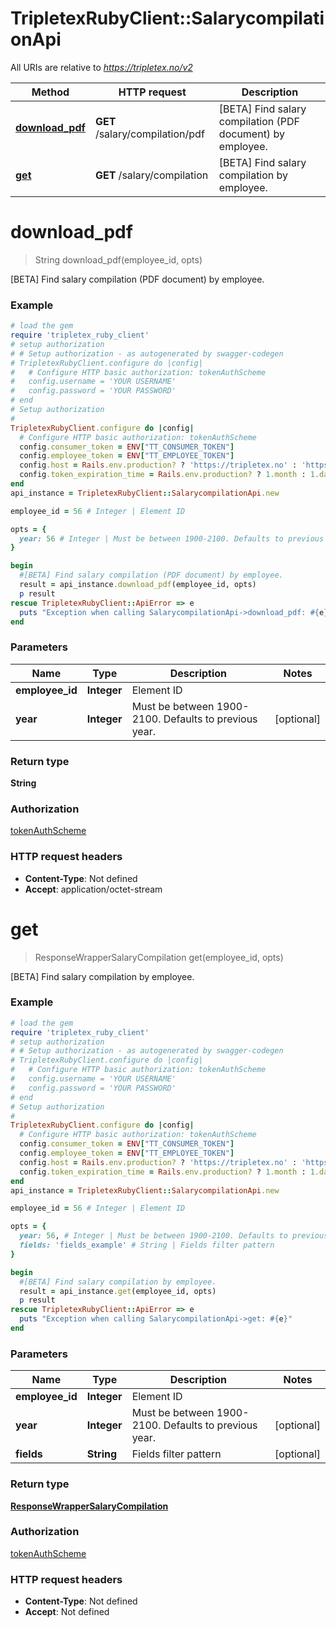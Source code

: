 # TripletexRubyClient::SalarycompilationApi

All URIs are relative to *https://tripletex.no/v2*

Method | HTTP request | Description
------------- | ------------- | -------------
[**download_pdf**](SalarycompilationApi.md#download_pdf) | **GET** /salary/compilation/pdf | [BETA] Find salary compilation (PDF document) by employee.
[**get**](SalarycompilationApi.md#get) | **GET** /salary/compilation | [BETA] Find salary compilation by employee.


# **download_pdf**
> String download_pdf(employee_id, opts)

[BETA] Find salary compilation (PDF document) by employee.



### Example
```ruby
# load the gem
require 'tripletex_ruby_client'
# setup authorization
# # Setup authorization - as autogenerated by swagger-codegen
# TripletexRubyClient.configure do |config|
#   # Configure HTTP basic authorization: tokenAuthScheme
#   config.username = 'YOUR USERNAME'
#   config.password = 'YOUR PASSWORD'
# end
# Setup authorization
# 
TripletexRubyClient.configure do |config|
  # Configure HTTP basic authorization: tokenAuthScheme
  config.consumer_token = ENV["TT_CONSUMER_TOKEN"]
  config.employee_token = ENV["TT_EMPLOYEE_TOKEN"]
  config.host = Rails.env.production? ? 'https://tripletex.no' : 'https://api.tripletex.io'
  config.token_expiration_time = Rails.env.production? ? 1.month : 1.day
end
api_instance = TripletexRubyClient::SalarycompilationApi.new

employee_id = 56 # Integer | Element ID

opts = { 
  year: 56 # Integer | Must be between 1900-2100. Defaults to previous year.
}

begin
  #[BETA] Find salary compilation (PDF document) by employee.
  result = api_instance.download_pdf(employee_id, opts)
  p result
rescue TripletexRubyClient::ApiError => e
  puts "Exception when calling SalarycompilationApi->download_pdf: #{e}"
end
```

### Parameters

Name | Type | Description  | Notes
------------- | ------------- | ------------- | -------------
 **employee_id** | **Integer**| Element ID | 
 **year** | **Integer**| Must be between 1900-2100. Defaults to previous year. | [optional] 

### Return type

**String**

### Authorization

[tokenAuthScheme](../README.md#tokenAuthScheme)

### HTTP request headers

 - **Content-Type**: Not defined
 - **Accept**: application/octet-stream



# **get**
> ResponseWrapperSalaryCompilation get(employee_id, opts)

[BETA] Find salary compilation by employee.



### Example
```ruby
# load the gem
require 'tripletex_ruby_client'
# setup authorization
# # Setup authorization - as autogenerated by swagger-codegen
# TripletexRubyClient.configure do |config|
#   # Configure HTTP basic authorization: tokenAuthScheme
#   config.username = 'YOUR USERNAME'
#   config.password = 'YOUR PASSWORD'
# end
# Setup authorization
# 
TripletexRubyClient.configure do |config|
  # Configure HTTP basic authorization: tokenAuthScheme
  config.consumer_token = ENV["TT_CONSUMER_TOKEN"]
  config.employee_token = ENV["TT_EMPLOYEE_TOKEN"]
  config.host = Rails.env.production? ? 'https://tripletex.no' : 'https://api.tripletex.io'
  config.token_expiration_time = Rails.env.production? ? 1.month : 1.day
end
api_instance = TripletexRubyClient::SalarycompilationApi.new

employee_id = 56 # Integer | Element ID

opts = { 
  year: 56, # Integer | Must be between 1900-2100. Defaults to previous year.
  fields: 'fields_example' # String | Fields filter pattern
}

begin
  #[BETA] Find salary compilation by employee.
  result = api_instance.get(employee_id, opts)
  p result
rescue TripletexRubyClient::ApiError => e
  puts "Exception when calling SalarycompilationApi->get: #{e}"
end
```

### Parameters

Name | Type | Description  | Notes
------------- | ------------- | ------------- | -------------
 **employee_id** | **Integer**| Element ID | 
 **year** | **Integer**| Must be between 1900-2100. Defaults to previous year. | [optional] 
 **fields** | **String**| Fields filter pattern | [optional] 

### Return type

[**ResponseWrapperSalaryCompilation**](ResponseWrapperSalaryCompilation.md)

### Authorization

[tokenAuthScheme](../README.md#tokenAuthScheme)

### HTTP request headers

 - **Content-Type**: Not defined
 - **Accept**: Not defined



